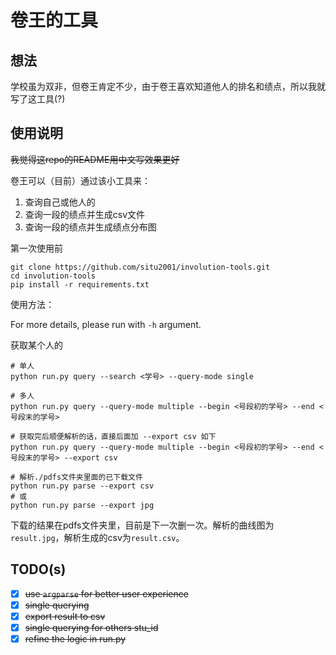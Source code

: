 # 卷王的工具

## 想法

学校虽为双非，但卷王肯定不少，由于卷王喜欢知道他人的排名和绩点，所以我就写了这工具(?)

## 使用说明

~~我觉得这repo的README用中文写效果更好~~

卷王可以（目前）通过该小工具来：

1. 查询自己或他人的
2. 查询一段的绩点并生成csv文件
3. 查询一段的绩点并生成绩点分布图

第一次使用前

``` shell
git clone https://github.com/situ2001/involution-tools.git
cd involution-tools
pip install -r requirements.txt
```

使用方法：

For more details, please run with `-h` argument.

获取某个人的

``` shell
# 单人
python run.py query --search <学号> --query-mode single

# 多人
python run.py query --query-mode multiple --begin <号段初的学号> --end <号段末的学号>

# 获取完后顺便解析的话，直接后面加 --export csv 如下
python run.py query --query-mode multiple --begin <号段初的学号> --end <号段末的学号> --export csv

# 解析./pdfs文件夹里面的已下载文件
python run.py parse --export csv 
# 或
python run.py parse --export jpg
```

下载的结果在pdfs文件夹里，目前是下一次删一次。解析的曲线图为`result.jpg`，解析生成的csv为`result.csv`。

## TODO(s)

- [x] ~~use `argparse` for better user experience~~
- [x] ~~single querying~~
- [x] ~~export result to csv~~
- [x] ~~single querying for others stu_id~~
- [x] ~~refine the logic in run.py~~
